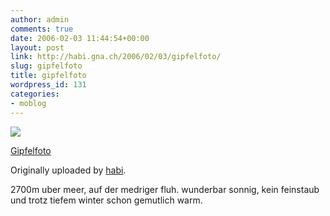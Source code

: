 ```yaml
---
author: admin
comments: true
date: 2006-02-03 11:44:54+00:00
layout: post
link: http://habi.gna.ch/2006/02/03/gipfelfoto/
slug: gipfelfoto
title: gipfelfoto
wordpress_id: 131
categories:
- moblog
---
```



 [![](http://static.flickr.com/25/94906693_cf9830a401_m.jpg)](http://www.flickr.com/photos/habi/94906693/)
   

 
  [Gipfelfoto](http://www.flickr.com/photos/habi/94906693/)
    

  Originally uploaded by [habi](http://www.flickr.com/people/habi/).
 


2700m uber meer, auf der medriger fluh. wunderbar sonnig, kein feinstaub und trotz tiefem winter schon gemutlich warm.
  

